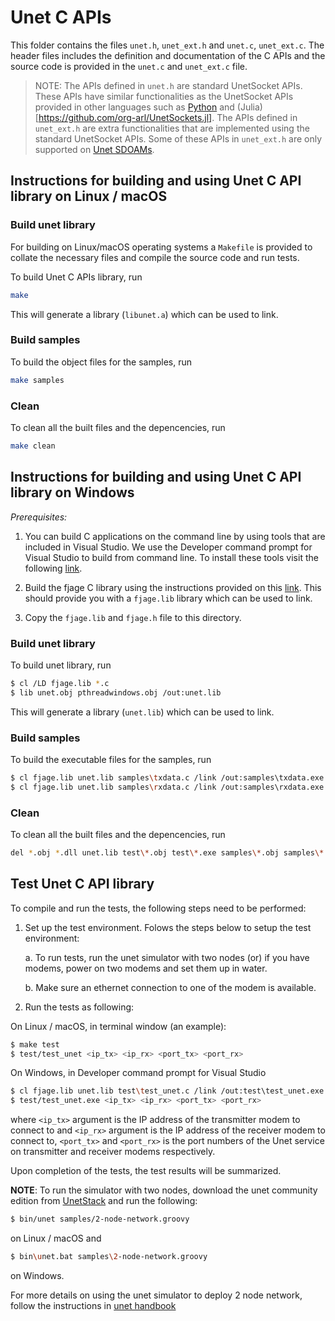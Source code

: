 # Unet C APIs

This folder contains the files `unet.h`, `unet_ext.h` and `unet.c`, `unet_ext.c`. The header files includes the definition and documentation of the C APIs and the source code is provided in the `unet.c` and `unet_ext.c` file. 

>NOTE: The APIs defined in `unet.h` are standard UnetSocket APIs. These APIs have similar functionalities as the UnetSocket APIs provided in other languages such as [Python](https://github.com/org-arl/unet-contrib/tree/stp/unetsocket/python) and (Julia)[https://github.com/org-arl/UnetSockets.jl]. The APIs defined in `unet_ext.h` are extra functionalities that are implemented using the standard UnetSocket APIs. Some of these APIs in `unet_ext.h` are only supported on [Unet SDOAMs](https://unetstack.net/handbook/unet-handbook_introduction.html).

## Instructions for building and using Unet C API library on Linux / macOS

### Build unet library

For building on Linux/macOS operating systems a `Makefile` is provided to collate the necessary files and compile the source code and run tests.

To build Unet C APIs library, run

```bash
make
```

This will generate a library (`libunet.a`) which can be used to link.

### Build samples

To build the object files for the samples, run

```bash
make samples
```

### Clean

To clean all the built files and the depencencies, run

```bash
make clean
```

## Instructions for building and using Unet C API library on Windows

*Prerequisites:*

1. You can build C applications on the command line by using tools that are included in Visual Studio. We use the Developer command prompt for Visual Studio to build from command line. To install these tools visit the following [link](https://docs.microsoft.com/en-us/dotnet/framework/tools/developer-command-prompt-for-vs).

2. Build the fjage C library using the instructions provided on this [link](https://github.com/org-arl/fjage/tree/dev/gateways/c). This should provide you with a `fjage.lib` library which can be used to link.

3. Copy the `fjage.lib` and `fjage.h` file to this directory.

### Build unet library

To build unet library, run

```bash
$ cl /LD fjage.lib *.c
$ lib unet.obj pthreadwindows.obj /out:unet.lib
```

This will generate a library (`unet.lib`) which can be used to link.


### Build samples

To build the executable files for the samples, run

```bash
$ cl fjage.lib unet.lib samples\txdata.c /link /out:samples\txdata.exe
$ cl fjage.lib unet.lib samples\rxdata.c /link /out:samples\rxdata.exe
```

### Clean

To clean all the built files and the depencencies, run

```bash
del *.obj *.dll unet.lib test\*.obj test\*.exe samples\*.obj samples\*.exe 2>nul
```

## Test Unet C API library

To compile and run the tests, the following steps need to be performed:

1. Set up the test environment. Folows the steps below to setup the test environment:

	a. To run tests, run the unet simulator with two nodes (or) if you have modems, power on two modems and set them up in water.

	b. Make sure an ethernet connection to one of the modem is available.

2. Run the tests as following:

On Linux / macOS, in terminal window (an example):

```bash
$ make test
$ test/test_unet <ip_tx> <ip_rx> <port_tx> <port_rx>
```

On Windows, in Developer command prompt for Visual Studio

```bash
$ cl fjage.lib unet.lib test\test_unet.c /link /out:test\test_unet.exe
$ test/test_unet.exe <ip_tx> <ip_rx> <port_tx> <port_rx>
```

where `<ip_tx>` argument is the IP address of the transmitter modem to connect to and `<ip_rx>` argument is the IP address of the receiver modem to connect to, `<port_tx>` and `<port_rx>` is the port numbers of the Unet service on transmitter and receiver modems respectively.

Upon completion of the tests, the test results will be summarized.

**NOTE**: To run the simulator with two nodes, download the unet community edition from [UnetStack](https://unetstack.net/) and run the following:

```bash
$ bin/unet samples/2-node-network.groovy
```
on Linux / macOS and
```bash
$ bin\unet.bat samples\2-node-network.groovy
```
on Windows.

For more details on using the unet simulator to deploy 2 node network, follow the instructions in [unet handbook](https://unetstack.net/handbook/unet-handbook_getting_started.html)